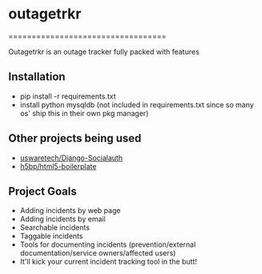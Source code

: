 # outagetrkr
==================================

Outagetrkr is an outage tracker fully packed with features

## Installation

- pip install -r requirements.txt
- install python mysqldb (not included in requirements.txt since so many os' ship this in their own pkg manager)


## Other projects being used

- [uswaretech/Django-Socialauth](https://github.com/uswaretech/Django-Socialauth)
- [h5bp/html5-boilerplate](https://github.com/h5bp/html5-boilerplate)

## Project Goals

- Adding incidents by web page
- Adding incidents by email
- Searchable incidents
- Taggable incidents
- Tools for documenting incidents (prevention/external documentation/service owners/affected users)
- It'll kick your current incident tracking tool in the butt!
